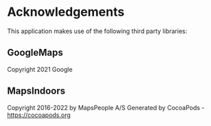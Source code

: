 # Acknowledgements
This application makes use of the following third party libraries:

## GoogleMaps

Copyright 2021 Google

## MapsIndoors

Copyright 2016-2022 by MapsPeople A/S
Generated by CocoaPods - https://cocoapods.org
